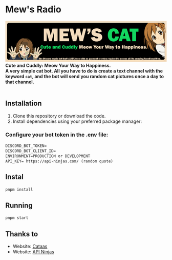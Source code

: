 # Mew's Radio
![bot logo](/mewcats.png)
<br />
**Cute and Cuddly: Meow Your Way to Happiness.**
<br />
**A very simple cat bot. All you have to do is create a text channel with the keyword `cat`, and the bot will send you random cat pictures once a day to that channel.**
<br />
<br />

## Installation

1. Clone this repository or download the code.
2. Install dependencies using your preferred package manager:

### Configure your bot token in the .env file:

```
DISCORD_BOT_TOKEN=
DISCORD_BOT_CLIENT_ID=
ENVIRONMENT=PRODUCTION or DEVELOPMENT
API_KEY= https://api-ninjas.com/ (random quote)
```
## Instal
```sh
pnpm install
```

## Running

```sh
pnpm start
```

## Thanks to

* Website: [Cataas](https://cataas.com/)
* Website: [API Ninjas](https://api-ninjas.com/)


